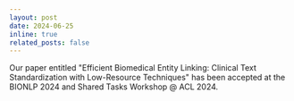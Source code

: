 ```yaml
---
layout: post
date: 2024-06-25
inline: true
related_posts: false
---
```


Our paper entitled "Efficient Biomedical Entity Linking: Clinical Text Standardization with Low-Resource Techniques" has been accepted at the BIONLP 2024 and Shared Tasks Workshop @ ACL 2024.